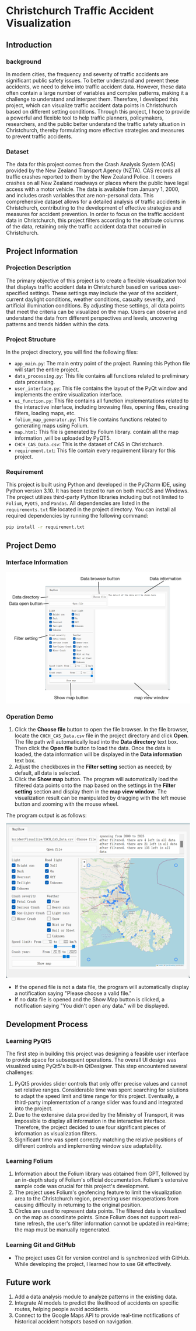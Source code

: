# Christchurch Traffic Accident Visualization

## Introduction

### background

In modern cities, the frequency and severity of traffic accidents are significant public safety issues. To better understand and prevent these accidents, we need to delve into traffic accident data. However, these data often contain a large number of variables and complex patterns, making it a challenge to understand and interpret them. Therefore, I developed this project, which can visualize traffic accident data points in Christchurch based on different setting conditions. Through this project, I hope to provide a powerful and flexible tool to help traffic planners, policymakers, researchers, and the public better understand the traffic safety situation in Christchurch, thereby formulating more effective strategies and measures to prevent traffic accidents.

### Dataset

The data for this project comes from the Crash Analysis System (CAS) provided by the New Zealand Transport Agency (NZTA). CAS records all traffic crashes reported to them by the New Zealand Police. It covers crashes on all New Zealand roadways or places where the public have legal access with a motor vehicle. The data is available from January 1, 2000, and includes crash variables that are non-personal data. This comprehensive dataset allows for a detailed analysis of traffic accidents in Christchurch, contributing to the development of effective strategies and measures for accident prevention. In order to focus on the traffic accident data in Christchurch, this project filters according to the attribute columns of the data, retaining only the traffic accident data that occurred in Christchurch. 

## Project Information

### Projection Description

The primary objective of this project is to create a flexible visualization tool that displays traffic accident data in Christchurch based on various user-specified settings. These settings may include the year of the accident, current daylight conditions, weather conditions, casualty severity, and artificial illumination conditions. By adjusting these settings, all data points that meet the criteria can be visualized on the map. Users can observe and understand the data from different perspectives and levels, uncovering patterns and trends hidden within the data.

### Project Structure

In the project directory, you will find the following files:

- `app_main.py`: The main entry point of the project. Running this Python file will start the entire project.
- `data_processing.py`: This file contains all functions related to preliminary data processing.
- `user_interface.py`: This file contains the layout of the PyQt window and implements the entire visualization interface.
- `ui_function.py`: This file contains all function implementations related to the interactive interface, including browsing files, opening files, creating filters, loading maps, etc.
- `folium_map_generator.py`: This file contains functions related to generating maps using Folium.
- `map.html`: This file is generated by Folium library. contain all the map information ,will be uploaded by PyQT5.
- `CHCH_CAS_Data.csv`: This is the dataset of CAS in Christchurch.
- `requirement.txt`: This file contain every requirement library for this project.

### Requirement

This project is built using Python and developed in the PyCharm IDE, using Python version 3.10. It has been tested to run on both macOS and Windows. The project utilizes third-party Python libraries including but not limited to `Folium`, `PyQt5`, and `Pandas`. All dependencies are listed in the `requirements.txt` file located in the project directory. You can install all required dependencies by running the following command:

```bash
pip install -r requirement.txt
```



## Project Demo

### Interface Information

![image-20240522102507615](readme_img/interface_informaton.png)

### Operation Demo

1. Click the **Choose file** button to open the file browser. In the file browser, locate the `CHCH_CAS_Data.csv` file in the project directory and click **Open**. The file path will automatically load into the **Data directory** text box. Then click the **Open file** button to load the data. Once the data is loaded, the data information will be displayed in the **Data information** text box.
2. Adjust the checkboxes in the **Filter setting** section as needed; by default, all data is selected.
3. Click the **Show map** button. The program will automatically load the filtered data points onto the map based on the settings in the **Filter setting** section and display them in the **map view window**. The visualization result can be manipulated by dragging with the left mouse button and zooming with the mouse wheel.

The program output is as follows:

![image-20240522104638332](readme_img/project_output.png)

* If the opened file is not a data file, the program will automatically display a notification saying "Please choose a valid file."
* If no data file is opened and the Show Map button is clicked, a notification saying "You didn't open any data." will be displayed.

## Development Process
### Learning PyQt5
The first step in building this project was designing a feasible user interface to provide space for subsequent operations. The overall UI design was visualized using PyQt5's built-in QtDesigner. This step encountered several challenges:
1. PyQt5 provides slider controls that only offer precise values and cannot set relative ranges. Considerable time was spent searching for solutions to adapt the speed limit and time range for this project. Eventually, a third-party implementation of a range slider was found and integrated into the project.
2. Due to the extensive data provided by the Ministry of Transport, it was impossible to display all information in the interactive interface. Therefore, the project decided to use four significant pieces of information as visualization filters.
3. Significant time was spent correctly matching the relative positions of different controls and implementing window size adaptability.
### Learning Folium
1. Information about the Folium library was obtained from GPT, followed by an in-depth study of Folium's official documentation. Folium's extensive sample code was crucial for this project's development.
2. The project uses Folium's geofencing feature to limit the visualization area to the Christchurch region, preventing user misoperations from causing difficulty in returning to the original position.
3. Circles are used to represent data points. The filtered data is visualized on the map as coordinate points.
Since Folium does not support real-time refresh, the user's filter information cannot be updated in real-time; the map must be manually regenerated.
### Learning Git and GitHub
* The project uses Git for version control and is synchronized with GitHub. While developing the project, I learned how to use Git effectively.
## Future work
1. Add a data analysis module to analyze patterns in the existing data.
2. Integrate AI models to predict the likelihood of accidents on specific routes, helping people avoid accidents.
3. Connect to the Google Maps API to provide real-time notifications of historical accident hotspots based on navigation.